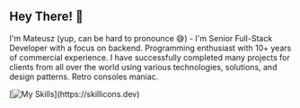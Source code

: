 ## Hey There! 👋

I'm Mateusz (yup, can be hard to pronounce 😅) - I'm Senior Full-Stack Developer with a focus on backend. Programming enthusiast with 10+ years of commercial experience.
I have successfully completed many projects for clients from all over the world using various technologies, solutions, and design patterns. Retro consoles maniac.

[![My Skills]([https://skillicons.dev/icons?i=js,html,css,wasm](https://skillicons.dev/icons?i=nodejs,ts,nestjs,express,js,prisma,kafka,mysql,postgres,mongodb,redis,rabbitmq,aws,kubernetes,docker,nginx,php,symfony,git,react,vue,html,materialui)https://skillicons.dev/icons?i=nodejs,ts,nestjs,express,js,prisma,kafka,mysql,postgres,mongodb,redis,rabbitmq,aws,kubernetes,docker,nginx,php,symfony,git,react,vue,html,materialui)](https://skillicons.dev)
